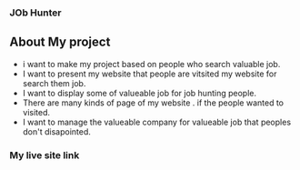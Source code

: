 ### JOb Hunter ###
## About My project ##
* i want to make my project based on people who search valuable job.
* I want to present my website that people are vitsited my website for search them job.
* I want to display some of valueable job for job hunting people.
* There are many kinds of page of my website . if the people wanted to visited.
* I want to manage the valueable company for valueable job that peoples don't disapointed.


### My live site link ###
